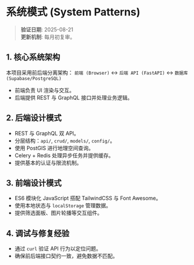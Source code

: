 # 系统模式 (System Patterns)

> **验证日期**: 2025-08-21  
> **更新机制**: 每月初复审。

## 1. 核心系统架构
本项目采用前后端分离架构：
`前端 (Browser)` ↔️ `后端 API (FastAPI)` ↔️ `数据库 (Supabase/PostgreSQL)`

- 前端负责 UI 渲染与交互。
- 后端提供 REST 与 GraphQL 接口并处理业务逻辑。

## 2. 后端设计模式
- REST 与 GraphQL 双 API。
- 分层结构：`api/`, `crud/`, `models/`, `config/`。
- 使用 PostGIS 进行地理空间查询。
- Celery + Redis 处理异步任务并提供缓存。
- 提供基本的认证与限流机制。

## 3. 前端设计模式
- ES6 模块化 JavaScript 搭配 TailwindCSS 与 Font Awesome。
- 使用本地状态与 `localStorage` 管理数据。
- 提供筛选面板、图片轮播等交互组件。

## 4. 调试与修复经验
- 通过 `curl` 验证 API 行为以定位问题。
- 确保前后端接口契约一致，避免数据不匹配。
